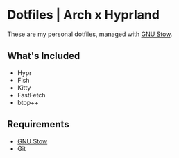# Dotfiles | Arch x Hyprland 

These are my personal dotfiles, managed with [GNU Stow](https://www.gnu.org/software/stow/).

## What's Included

- Hypr 
- Fish 
- Kitty
- FastFetch
- btop++

## Requirements

- [GNU Stow](https://www.gnu.org/software/stow/)
- Git
